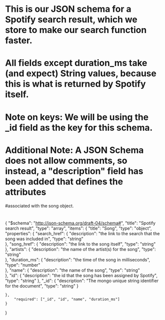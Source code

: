 # This is our JSON schema for a Spotify search result, which we store to make our search function faster. 
# All fields except duration_ms take (and expect) String values, because this is what is returned by Spotify itself.
#
# Note on keys: We will be using the _id field as the key for this schema.
#
# Additional Note: A JSON Schema does not allow comments, so instead, a "description" field has been added that defines the attributes 
#associated with the song object.
#


{
    "$schema": "http://json-schema.org/draft-04/schema#",
    "title": "Spotify search result",
    "type": "array",
    "items": {
        "title": "Song",
        "type": "object",
        "properties": {
            "search_href": {
		     "description": "the link to the search that the song was included in",
                "type": "string"  
            },
            "song_href": {
		     "description": "the link to the song itself",
                "type": "string"  
            },
            "artists": {
		     "description": "the name of the artist(s) for the song",
                "type": "string"  
            },
            "duration_ms": {
		     "description": "the time of the song in milliseconds",
                "type": "number"  
            },
            "name": {
			"description": "the name of the song",
                "type": "string"  
            },
            "id": {
                "description": "the id that the song has been assigned by Spotify",
                "type": "string"
            },
            "_id": {
                "description": "The mongo unique string identifier for the document",
                "type": "string"
            }

	},
        "required": ["_id", "id", "name", "duration_ms"]
    }
}


